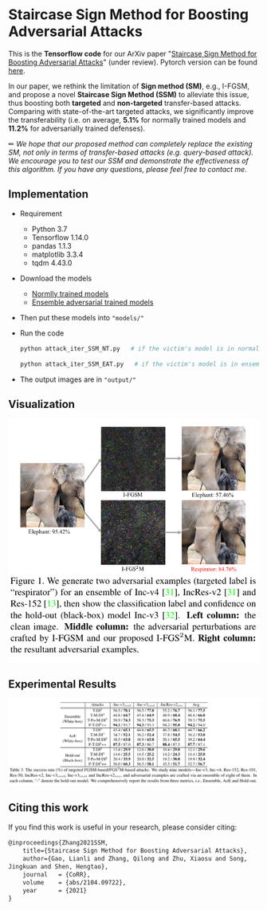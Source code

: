 # Staircase Sign Method for Boosting Adversarial Attacks 
This is the **Tensorflow code**  for our ArXiv paper "[Staircase Sign Method for Boosting Adversarial Attacks](http://arxiv.org/abs/2104.09722)" (under review). Pytorch version can be found [here](https://github.com/qilong-zhang/CVPR2021-Competition-Unrestricted-Adversarial-Attacks-on-ImageNet).

In our paper, we rethink the limitation of **Sign method (SM)**, e.g., I-FGSM, and propose a novel **Staircase Sign Method (SSM)** to alleviate this issue, thus boosting  both **targeted** and **non-targeted** transfer-based attacks. Comparing with state-of-the-art targeted attacks, we significantly improve
the transferability (i.e. on average, **5.1%** for normally trained models and **11.2%** for adversarially trained defenses). 

✏ *We hope that our proposed method can completely replace the existing SM, not only in terms of transfer-based attacks (e.g. query-based attack). We encourage you to test our SSM and demonstrate the effectiveness of  this algorithm. If you have any questions, please feel free to contact me.*



## Implementation
- Requirement

  - Python 3.7
  - Tensorflow 1.14.0
  - pandas 1.1.3
  - matplotlib 3.3.4
  - tqdm 4.43.0

- Download the models

  - [Normlly trained models](https://github.com/tensorflow/models/tree/master/research/slim#Pretrained)
  - [Ensemble  adversarial trained models](https://github.com/tensorflow/models/tree/master/research/adv_imagenet_models?spm=5176.12282029.0.0.3a9e79b7cynrQf)
  
- Then put these models into `"models/"`

- Run the code

  ```python
  python attack_iter_SSM_NT.py   # if the victim's model is in normally trained models
  ```

  ```python
  python attack_iter_SSM_EAT.py   # if the victim's model is in ensemble adversarially trained models
  ```

- The output images are in `"output/"`

## Visualization
<p align="center">
<img src="https://github.com/qilong-zhang/Staircase-sign-method/blob/main/readme_img/illustration.png"/>
</p>

## Experimental Results
<p align="center">
<img src="https://github.com/qilong-zhang/Staircase-sign-method/blob/main/readme_img/result.png"/>
</p>

## Citing this work

If you find this work is useful in your research, please consider citing:

```
@inproceedings{Zhang2021SSM,
    title={Staircase Sign Method for Boosting Adversarial Attacks},
    author={Gao, Lianli and Zhang, Qilong and Zhu, Xiaosu and Song, Jingkuan and Shen, Hengtao},
    journal   = {CoRR},
    volume    = {abs/2104.09722},
    year      = {2021}
}
```
